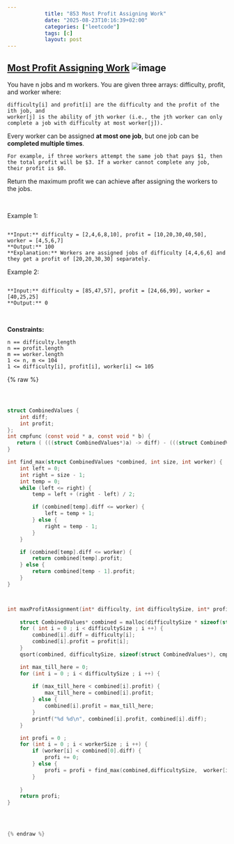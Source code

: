 ```yaml
---
            title: "853 Most Profit Assigning Work"
            date: "2025-08-23T10:16:39+02:00"
            categories: ["leetcode"]
            tags: [c]
            layout: post
---
```

            
## [Most Profit Assigning Work](https://leetcode.com/problems/most-profit-assigning-work) ![image](https://img.shields.io/badge/Difficulty-Medium-orange)

You have n jobs and m workers. You are given three arrays: difficulty, profit, and worker where:

	difficulty[i] and profit[i] are the difficulty and the profit of the ith job, and
	worker[j] is the ability of jth worker (i.e., the jth worker can only complete a job with difficulty at most worker[j]).

Every worker can be assigned **at most one job**, but one job can be **completed multiple times**.

	For example, if three workers attempt the same job that pays $1, then the total profit will be $3. If a worker cannot complete any job, their profit is $0.

Return the maximum profit we can achieve after assigning the workers to the jobs.

 

Example 1:

```

**Input:** difficulty = [2,4,6,8,10], profit = [10,20,30,40,50], worker = [4,5,6,7]
**Output:** 100
**Explanation:** Workers are assigned jobs of difficulty [4,4,6,6] and they get a profit of [20,20,30,30] separately.

```

Example 2:

```

**Input:** difficulty = [85,47,57], profit = [24,66,99], worker = [40,25,25]
**Output:** 0

```

 

**Constraints:**

	n == difficulty.length
	n == profit.length
	m == worker.length
	1 <= n, m <= 104
	1 <= difficulty[i], profit[i], worker[i] <= 105

{% raw %}


```c



struct CombinedValues {
    int diff;
    int profit;
};
int cmpfunc (const void * a, const void * b) {
   return ( (((struct CombinedValues*)a) -> diff) - (((struct CombinedValues*)b) -> diff) ); 
}

int find_max(struct CombinedValues *combined, int size, int worker) {
    int left = 0;
    int right = size - 1;
    int temp = 0;
    while (left <= right) {
        temp = left + (right - left) / 2;

        if (combined[temp].diff <= worker) {
            left = temp + 1;
        } else {
            right = temp - 1;
        }
    }

    if (combined[temp].diff <= worker) {
        return combined[temp].profit;
    } else {
        return combined[temp - 1].profit;
    }
}



int maxProfitAssignment(int* difficulty, int difficultySize, int* profit, int profitSize, int* worker, int workerSize) {
    
    struct CombinedValues* combined = malloc(difficultySize * sizeof(struct CombinedValues*));
    for ( int i = 0 ; i < difficultySize ; i ++) {
        combined[i].diff = difficulty[i];
        combined[i].profit = profit[i];
    }
    qsort(combined, difficultySize, sizeof(struct CombinedValues*), cmpfunc);

    int max_till_here = 0;
    for (int i = 0 ; i < difficultySize ; i ++) {
        
        if (max_till_here < combined[i].profit) {
            max_till_here = combined[i].profit;
        } else {
            combined[i].profit = max_till_here;
        }
        printf("%d %d\n", combined[i].profit, combined[i].diff);
    }

    int profi = 0 ;
    for (int i = 0 ; i < workerSize ; i ++) {
        if (worker[i] < combined[0].diff) {
            profi += 0;
        } else {
            profi = profi + find_max(combined,difficultySize,  worker[i]);
        }
        
    }
    return profi;
}

 


{% endraw %}
```

